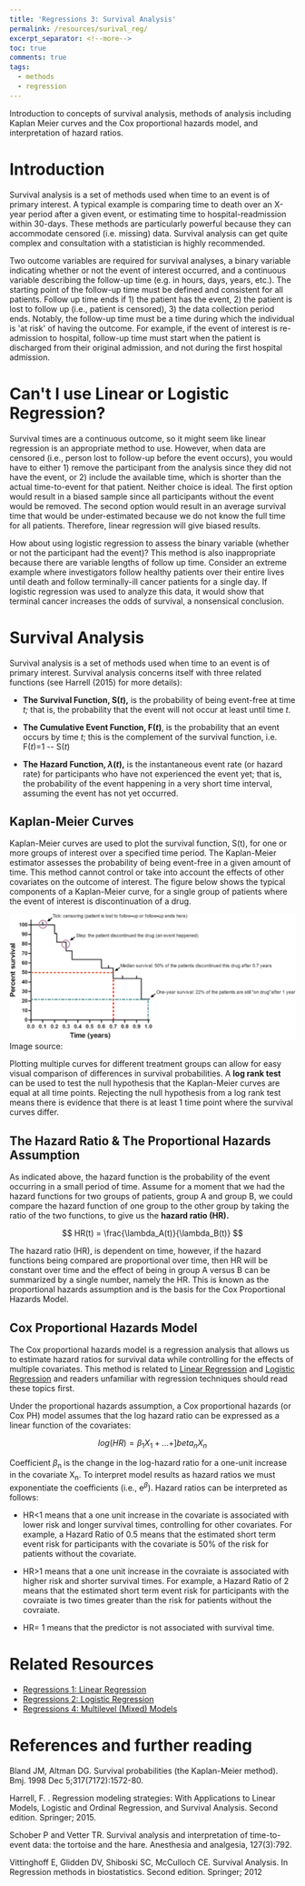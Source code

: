 ```yaml
---
title: 'Regressions 3: Survival Analysis'
permalink: /resources/surival_reg/
excerpt_separator: <!--more-->
toc: true
comments: true
tags:
  - methods
  - regression
---
```


Introduction to concepts of survival analysis, methods of analysis including Kaplan Meier curves and the Cox proportional hazards model, and interpretation of hazard ratios.

<!--more-->

# Introduction

Survival analysis is a set of methods used when time to an event is of primary interest. A typical example is comparing time to death over an X-year period after a given event, or estimating time to hospital-readmission within 30-days. These methods are particularly powerful because they can accommodate censored (i.e. missing) data. Survival analysis can get quite complex and consultation with a statistician is highly recommended.

Two outcome variables are required for survival analyses, a binary variable indicating whether or not the event of interest occurred, and a continuous variable describing the follow-up time (e.g. in hours, days, years, etc.). The starting point of the follow-up time must be defined and consistent for all patients. Follow up time ends if 1) the patient has the event, 2) the patient is lost to follow up (i.e., patient is censored), 3) the data collection period ends. Notably, the follow-up time must be a time during which the individual is 'at risk' of having the outcome. For example, if the event of interest is re-admission to hospital, follow-up time must start when the patient is discharged from their original admission, and not during the first hospital admission.

# Can't I use Linear or Logistic Regression? 

Survival times are a continuous outcome, so it might seem like linear regression is an appropriate method to use. However, when data are censored (i.e., person lost to follow-up before the event occurs), you would have to either 1) remove the participant from the analysis since they did not have the event, or 2) include the available time, which is shorter than the actual time-to-event for that patient. Neither choice is ideal. The first option would result in a biased sample since all participants without the event would be removed. The second option would result in an average survival time that would be under-estimated because we do not know the full time for all patients. Therefore, linear regression will give biased results.

How about using logistic regression to assess the binary variable (whether or not the participant had the event)? This method is also inappropriate because there are variable lengths of follow up time. Consider an extreme example where investigators follow healthy patients over their entire lives until death and follow terminally-ill cancer patients for a single day. If logistic regression was used to analyze this data, it would show that terminal cancer increases the odds of survival, a nonsensical conclusion.

# Survival Analysis

Survival analysis is a set of methods used when time to an event is of primary interest. Survival analysis concerns itself with three related functions (see Harrell (2015) for more details):

-   **The Survival Function, S(*t*),** is the probability of being event-free at time *t;* that is, the probability that the event will not occur at least until time *t*.

-   **The Cumulative Event Function, F(*t*)**, is the probability that an event occurs by time *t*; this is the complement of the survival function, i.e. F(*t*)=1 -- S(*t*)

-   **The Hazard Function, $\lambda$(*t*),** is the instantaneous event rate (or hazard rate) for participants who have not experienced the event yet; that is, the probability of the event happening in a very short time interval, assuming the event has not yet occurred.

## Kaplan-Meier Curves

Kaplan-Meier curves are used to plot the survival function, S(t), for one or more groups of interest over a specified time period. The Kaplan-Meier estimator assesses the probability of being event-free in a given amount of time. This method cannot control or take into account the effects of other covariates on the outcome of interest. The figure below shows the typical components of a Kaplan-Meier curve, for a single group of patients where the event of interest is discontinuation of a drug.

<img src='/images/posts/regressions/cox/kaplan_meier.jpg'> 
Image source: <https://doi.org/10.1038/jid.2015.171>

Plotting multiple curves for different treatment groups can allow for easy visual comparison of differences in survival probabilities. A **log rank test** can be used to test the null hypothesis that the Kaplan-Meier curves are equal at all time points. Rejecting the null hypothesis from a log rank test means there is evidence that there is at least 1 time point where the survival curves differ.

## The Hazard Ratio & The Proportional Hazards Assumption 

As indicated above, the hazard function is the probability of the event occurring in a small period of time. Assume for a moment that we had the hazard functions for two groups of patients, group A and group B, we could compare the hazard function of one group to the other group by taking the ratio of the two functions, to give us the **hazard ratio (HR).**

$$
HR(t) = \frac{\lambda_A(t)}{\lambda_B(t)}
$$

The hazard ratio (HR), is dependent on time, however, if the hazard functions being compared are proportional over time, then HR will be constant over time and the effect of being in group A versus B can be summarized by a single number, namely the HR. This is known as the proportional hazards assumption and is the basis for the Cox Proportional Hazards Model.

## Cox Proportional Hazards Model 

The Cox proportional hazards model is a regression analysis that allows us to estimate hazard ratios for survival data while controlling for the effects of multiple covariates. This method is related to [Linear Regression](/resources/linear_reg/) and [Logistic Regression](/resources/logistic_reg/) and readers unfamiliar with regression techniques should read these topics first.

Under the proportional hazards assumption, a Cox proportional hazards (or Cox PH) model assumes that the log hazard ratio can be expressed as a linear function of the covariates:

$$
log(HR) = \beta_1X_1 + ... + ]beta_nX_n
$$

Coefficient $\beta$<sub>n</sub> is the change in the log-hazard ratio for a one-unit increase in the covariate X<sub>n</sub>. To interpret model results as hazard ratios we must exponentiate the coefficients (i.e., e<sup>$\beta$</sup>). Hazard ratios can be interpreted as follows:

-   HR\<1 means that a one unit increase in the covariate is associated with lower risk and longer survival times, controlling for other covariates. For example, a Hazard Ratio of 0.5 means that the estimated short term event risk for participants with the covariate is 50% of the risk for patients without the covariate.

-   HR\>1 means that a one unit increase in the covraiate is associated with higher risk and shorter survival times. For example, a Hazard Ratio of 2 means that the estimated short term event risk for participants with the covraiate is two times greater than the risk for patients without the covraiate.

-   HR= 1 means that the predictor is not associated with survival time.

# Related Resources

-   [Regressions 1: Linear Regression](/resources/linear_reg/)
-   [Regressions 2: Logistic Regression](/resources/logistic_reg/)
-   [Regressions 4: Multilevel (Mixed) Models](/resources/multilevel_models/)

# References and further reading

Bland JM, Altman DG. Survival probabilities (the Kaplan-Meier method). Bmj. 1998 Dec 5;317(7172):1572-80.

Harrell, F. . Regression modeling strategies: With Applications to Linear Models, Logistic and Ordinal Regression, and Survival Analysis. Second edition. Springer; 2015.

Schober P and Vetter TR. Survival analysis and interpretation of time-to-event data: the tortoise and the hare. Anesthesia and analgesia, 127(3):792.

Vittinghoff E, Glidden DV, Shiboski SC, McCulloch CE. Survival Analysis. In Regression methods in biostatistics. Second edition. Springer; 2012

